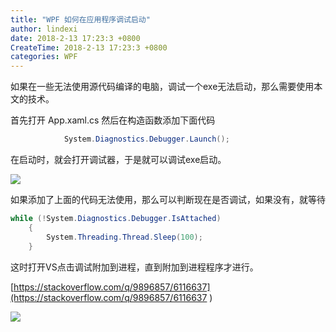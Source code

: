 ```yaml
---
title: "WPF 如何在应用程序调试启动"
author: lindexi
date: 2018-2-13 17:23:3 +0800
CreateTime: 2018-2-13 17:23:3 +0800
categories: WPF
---
```


如果在一些无法使用源代码编译的电脑，调试一个exe无法启动，那么需要使用本文的技术。

<!--more-->



<!-- csdn -->

首先打开 App.xaml.cs 然后在构造函数添加下面代码

```csharp
            System.Diagnostics.Debugger.Launch();

```

在启动时，就会打开调试器，于是就可以调试exe启动。

![](http://7xqpl8.com1.z0.glb.clouddn.com/34fdad35-5dfe-a75b-2b4b-8c5e313038e2%2F20171030174351.jpg)

如果添加了上面的代码无法使用，那么可以判断现在是否调试，如果没有，就等待

```csharp
while (!System.Diagnostics.Debugger.IsAttached)
    {
    	System.Threading.Thread.Sleep(100);
    }
```

这时打开VS点击调试附加到进程，直到附加到进程程序才进行。

[https://stackoverflow.com/q/9896857/6116637](https://stackoverflow.com/q/9896857/6116637 )

![](http://7xqpl8.com1.z0.glb.clouddn.com/34fdad35-5dfe-a75b-2b4b-8c5e313038e2%2F2017117185341.jpg)

